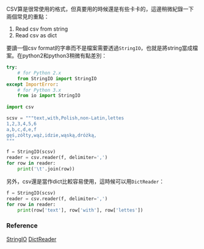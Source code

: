 CSV算是很常使用的格式，但真要用的時候還是有些卡卡的，這邊稍微紀錄一下兩個常見的重點：

1. Read csv from string
2. Read csv as dict



要讀一個csv format的字串而不是檔案需要透過`StringIO`，也就是將string當成檔案。在python2和python3稍微有點差別：

```python
try:
    # for Python 2.x
    from StringIO import StringIO
except ImportError:
    # for Python 3.x
    from io import StringIO
    
import csv

scsv = """text,with,Polish,non-Latin,lettes
1,2,3,4,5,6
a,b,c,d,e,f
gęś,zółty,wąż,idzie,wąską,dróżką,
"""

f = StringIO(scsv)
reader = csv.reader(f, delimiter=',')
for row in reader:
    print('\t'.join(row))
```

另外，csv還是當作dict比較容易使用，這時候可以用`DictReader`：

```python
f = StringIO(scsv)
reader = csv.reader(f, delimiter=',')
for row in reader:
    print(row['text'], row['with'], row['lettes'])
```

### Reference
[StringIO](https://stackoverflow.com/questions/3305926/python-csv-string-to-array)
[DictReader](https://blog.gtwang.org/programming/python-csv-file-reading-and-writing-tutorial/)


